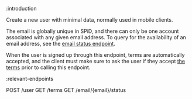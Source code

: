:introduction

Create a new user with minimal data, normally used in mobile clients.

The email is globally unique in SPiD, and there can
only be one account associated with any given email address. To query
for the availability of an email address, see the
[email status endpoint](/endpoints/GET/email/{email}/status).

When the user is signed up through this endpoint, terms are
automatically accepted, and the client must make sure to ask the user
if they accept [the terms](/endpoints/GET/terms/) prior to calling
this endpoint.

:relevant-endpoints

POST /user
GET /terms
GET /email/{email}/status
